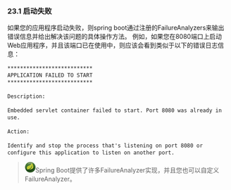 ### 23.1 启动失败

如果您的应用程序启动失败，则spring boot通过注册的FailureAnalyzers来输出错误信息并给出解决该问题的具体操作方法。 例如，如果您在8080端口上启动Web应用程序，并且该端口已在使用中，则应该会看到类似于以下的错误日志信息：

```
***************************
APPLICATION FAILED TO START
***************************

Description:

Embedded servlet container failed to start. Port 8080 was already in use.

Action:

Identify and stop the process that's listening on port 8080 or configure this application to listen on another port.
```

> ![](/assets/import.png)Spring Boot提供了许多FailureAnalyzer实现，并且您也可以自定义FailureAnalyzer。



